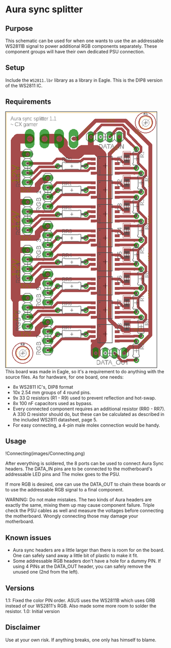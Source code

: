 ﻿Aura sync splitter
===

Purpose
---
This schematic can be used for when one wants to use the an addressable WS2811B signal to power additional RGB components separately. These component groups will have their own dedicated PSU connection.

Setup
---
Include the `WS2811.lbr` library as a library in Eagle. This is the DIP8 version of the WS2811 IC.

Requirements
---
![Board](images/Board.png)
This board was made in Eagle, so it's a requirement to do anything with the source files. As for hardware, for one board, one needs:
* 8x WS2811 IC's, DIP8 format
* 10x 2.54 mm groups of 4 round pins.
* 9x 33 Ω resistors (R1 - R9) used to prevent reflection and hot-swap.
* 8x 100 nF capacitors used as bypass.
* Every connected component requires an additional resistor (RR0 - RR7). A 330 Ω  resistor should do, but these can be calculated as described in the included WS2811 datasheet, page 5.
* For easy connecting, a 4-pin male molex connection would be handy.

Usage
---
!Connecting(images/Connecting.png)

After everything is soldered, the 8 ports can be used to connect Aura Sync headers. The DATA_IN pins are to be connected to the motherboard's addressable LED pins and The molex goes to the PSU.

If more RGB is desired, one can use the DATA_OUT to chain these boards or to use the addressable RGB signal to a final component.

WARNING: Do not make mistakes. The two kinds of Aura headers are exactly the same, mixing them up may cause component failure. Triple check the PSU cables as well and measure the voltages before connecting the motherboard. Wrongly connecting those may damage your motherboard.

Known issues
---
* Aura sync headers are a little larger than there is room for on the board. One can safely sand away a little bit of plastic to make it fit.
* Some addressable RGB headers don't have a hole for a dummy PIN. If using 4 PINs at the DATA_OUT header, you can safely remove the unused one (2nd from the left).

Versions
---
1.1: Fixed the color PIN order. ASUS uses the WS2811B which uses GRB instead of our WS2811's RGB. Also made some more room to solder the resistor.
1.0: Initial version

Disclaimer
---
Use at your own risk. If anything breaks, one only has himself to blame.